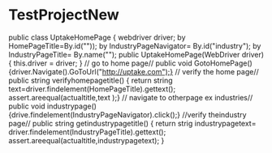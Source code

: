 # TestProjectNew                          
public class UptakeHomePage
{ webdriver driver; 
by HomePageTitle=By.id(""));
by IndustryPageNavigator= By.id("industry"); 
by IndustryPageTitle= By.name(""); 
public UptakeHomePage(WebDriver driver){
    this.driver = driver;
}
// go to home page// 
public void GotoHomePage()
{driver.Navigate().GoToUrl("http://uptake.com");}
// verify the home page//
public string verifyhomepagetitle() 
{ return string text=driver.findelement(HomePageTitle).gettext();
 assert.areequal(actualtitle,text );}
// navigate to otherpage ex industries//
public void industrypage()
{drive.findelement(IndustryPageNavigator).click();}
//verify theindustry page//
public string getindustrypagetitle()
{ return strig industrypagetext= driver.findelement(IndustryPageTitle).gettext();
assert.areequal(actualtitle,industrypagetext);
}
